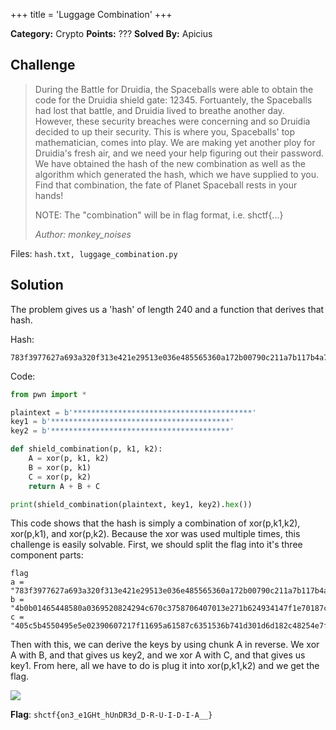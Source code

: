 +++
title = 'Luggage Combination'
+++

**Category:** Crypto
**Points:** ???
**Solved By:** Apicius

## Challenge
>During the Battle for Druidia, the Spaceballs were able to obtain the code for the Druidia shield gate: 12345. Fortuantely, the Spaceballs had lost that battle, and Druidia lived to breathe another day. However, these security breaches were concerning and so Druidia decided to up their security. This is where you, Spaceballs' top mathematician, comes into play. We are making yet another ploy for Druidia's fresh air, and we need your help figuring out their password. We have obtained the hash of the new combination as well as the algorithm which generated the hash, which we have supplied to you. Find that combination, the fate of Planet Spaceball rests in your hands!
>
> NOTE: The "combination" will be in flag format, i.e. shctf{...}
>
>
>*Author: monkey_noises*

Files: `hash.txt, luggage_combination.py`

## Solution

The problem gives us a 'hash' of length 240 and a function that derives that hash.

Hash: 
```
783f3977627a693a320f313e421e29513e036e485565360a172b00790c211a7b117b4a7814510b2d4b0b01465448580a0369520824294c670c3758706407013e271b624934147f1e70187c1c72666949405c5b4550495e5e02390607217f11695a61587c6351536b741d301d6d182c48254e7f4927683d19
```

Code:
```python
from pwn import *

plaintext = b'****************************************'
key1 = b'****************************************'
key2 = b'****************************************'

def shield_combination(p, k1, k2):
	A = xor(p, k1, k2)
	B = xor(p, k1)
	C = xor(p, k2)
	return A + B + C

print(shield_combination(plaintext, key1, key2).hex())
```

This code shows that the hash is simply a combination of xor(p,k1,k2), xor(p,k1), and xor(p,k2). Because the xor was used multiple times, this challenge is easily solvable. First, we should split the flag into it's three component parts:

```
flag
a = "783f3977627a693a320f313e421e29513e036e485565360a172b00790c211a7b117b4a7814510b2d" 
b = "4b0b01465448580a0369520824294c670c3758706407013e271b624934147f1e70187c1c72666949" 
c = "405c5b4550495e5e02390607217f11695a61587c6351536b741d301d6d182c48254e7f4927683d19"
```

Then with this, we can derive the keys by using chunk A in reverse. We xor A with B, and that gives us key2, and we xor A with C, and that gives us key1. From here, all we have to do is plug it into xor(p,k1,k2) and we get the flag.

![](cyberchefxor.png)

**Flag**: `shctf{on3_e1GHt_hUnDR3d_D-R-U-I-D-I-A__}`